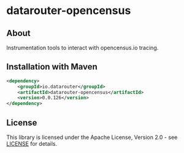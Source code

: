 # datarouter-opencensus

## About
Instrumentation tools to interact with opencensus.io tracing. 

## Installation with Maven

```xml
<dependency>
	<groupId>io.datarouter</groupId>
	<artifactId>datarouter-opencensus</artifactId>
	<version>0.0.126</version>
</dependency>
```

## License

This library is licensed under the Apache License, Version 2.0 - see [LICENSE](../LICENSE) for details.
